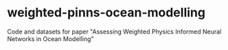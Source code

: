 # weighted-pinns-ocean-modelling
Code and datasets for paper "Assessing Weighted Physics Informed Neural Networks in Ocean Modelling"
